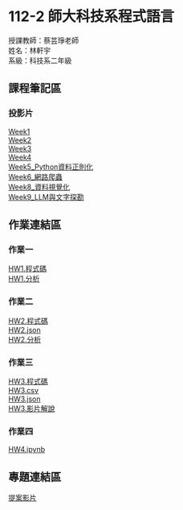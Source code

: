 # 112-2 師大科技系程式語言<br>
授課教師：蔡芸琤老師<br>
姓名：林軒宇<br>
系級：科技系二年級<br>
## 課程筆記區
### 投影片
[Week1](https://docs.google.com/presentation/d/1GZH2WWJ26ZGSKPD9iyLMolPltWiFfXsTpqIJ9HpC_eE/edit)<br>
[Week2](https://docs.google.com/presentation/d/16lvU-QMi15Q3JAER3AhhCX77Sa3S6SqNICWoBs-pRwk/edit#slide=id.p)<br>
[Week3](https://docs.google.com/presentation/d/1iV_w40yKxwrvLWBOWKW4dSiwG5t7aTezy4m_CTHtoYU/edit#slide=id.p)<br>
[Week4](https://docs.google.com/presentation/d/14j1B-DCmOElqZq0huwNHjUyM1Ff4xrhWxAferCqT6D4/edit)<br>
[Week5_Python資料正則化](https://docs.google.com/presentation/d/1AaUwVjFolBZOxHOwWbGQ3Ux0AYN20zFo4D3GALdAYPM/edit#slide=id.g208c735537b_0_0)<br>
[Week6_網路爬蟲](https://docs.google.com/presentation/d/1RpX9Pcdwax1mz6oIcnJc6ugle3zrKXyO816t4hRk1JE/edit#slide=id.g208c735537b_0_0)<br>
[Week8_資料視覺化](https://docs.google.com/presentation/d/1sUZ_B2s1oN4dmi-v2Jfx8OAosXofI77aEuEMyD3LQNg/edit#slide=id.g208c735537b_0_0)<br>
[Week9_LLM與文字探勘](https://docs.google.com/presentation/d/1HYn34is1cc1keoDwugusukQo9yK58j5zbwJ_5nuEFDs/edit)<br>
## 作業連結區
### 作業一
[HW1.程式碼](https://github.com/ethanlin1126/PL/blob/main/HW1.ipynb)<br>
[HW1.分析](https://github.com/ethanlin1126/PL/blob/main/HW1_%E5%88%86%E6%9E%90.pdf)
### 作業二
[HW2.程式碼](https://github.com/ethanlin1126/PL/blob/main/HW2.ipynb)<br>
[HW2.json](https://github.com/ethanlin1126/PL/blob/main/app_rankings.json)<br>
[HW2.分析](https://github.com/ethanlin1126/PL/blob/main/HW2%E5%88%86%E6%9E%90.pdf)
### 作業三
[HW3.程式碼](https://github.com/ethanlin1126/PL/blob/main/HW3.ipynb)<br>
[HW3.csv](https://github.com/ethanlin1126/PL/blob/main/ptt_basketball_titles.csv)<br>
[HW3.json](https://github.com/ethanlin1126/PL/blob/main/CHAT.json)<br>
[HW3.影片解說](https://youtu.be/B-I3FT2x-cQ)<br>
### 作業四
[HW4.ipynb](https://github.com/ethanlin1126/PL/blob/main/HW4.ipynb)
## 專題連結區
[提案影片](https://www.youtube.com/watch?v=nXR2OlqxFsM&lc=Ugxiiyl3lDqzZdRWWgR4AaABAg)<br>
